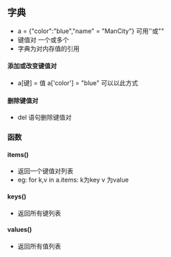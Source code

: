 ## 字典
- a = {"color":"blue","name" = "ManCity"} 可用''或""
- 键值对 一个或多个
- 字典为对内存值的引用

#### 添加或改变键值对
- a[键] = 值 a['color'] = "blue" 可以以此方式
#### 删除键值对
- del 语句删除键值对 

### 函数
#### items()
- 返回一个键值对列表
- eg: for k,v in a.items: k为key v 为value
#### keys()
- 返回所有键列表
#### values()
- 返回所有值列表